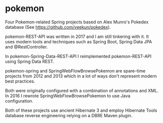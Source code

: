 pokemon
=======

Four Pokemon-related Spring projects based on Alex Munro's Pokedex
database (See https://github.com/veekun/pokedex).

pokemon-REST-API was written in 2017 and I am still tinkering with it.
It uses modern tools and techniques such as Spring Boot, Spring Data JPA
and @RestController.

In pokemon-Spring-Data-REST-API I reimplemented pokemon-REST-API using
Spring Data REST.

pokemon-spring and SpringWebFlowBrowsePokemon are spare-time projects
from 2012 and 2013 which in a lot of ways don't represent modern best
practices.

Both were originally configured with a combination of annotations and
XML.  In 2016 I rewrote SpringWebFlowBrowsePokemon to use Java
configuration.

Both of these projects use ancient Hibernate 3 and employ Hibernate
Tools database reverse engineering relying on a DBRE Maven plugin.
